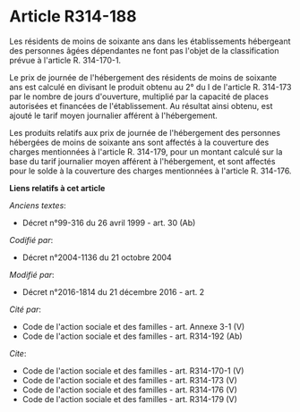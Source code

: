 # Article R314-188

Les résidents de moins de soixante ans dans les établissements hébergeant des personnes âgées dépendantes ne font pas l'objet
de la classification prévue à l'article R. 314-170-1. 

Le prix de journée de l'hébergement des résidents de moins de soixante ans est calculé en divisant le produit obtenu au 2° du
I de l'article R. 314-173 par le nombre de jours d'ouverture, multiplié par la capacité de places autorisées et financées de
l'établissement. Au résultat ainsi obtenu, est ajouté le tarif moyen journalier afférent à l'hébergement. 

Les produits relatifs aux prix de journée de l'hébergement des personnes hébergées de moins de soixante ans sont affectés à
la couverture des charges mentionnées à l'article R. 314-179, pour un montant calculé sur la base du tarif journalier moyen
afférent à l'hébergement, et sont affectés pour le solde à la couverture des charges mentionnées à l'article R. 314-176.

**Liens relatifs à cet article**

_Anciens textes_:

  - Décret n°99-316 du 26 avril 1999 - art. 30 (Ab)

_Codifié par_:

  - Décret n°2004-1136 du 21 octobre 2004

_Modifié par_:

  - Décret n°2016-1814 du 21 décembre 2016 - art. 2

_Cité par_:

  - Code de l'action sociale et des familles - art. Annexe 3-1 (V)
  - Code de l'action sociale et des familles - art. R314-192 (Ab)

_Cite_:

  - Code de l'action sociale et des familles - art. R314-170-1 (V)
  - Code de l'action sociale et des familles - art. R314-173 (V)
  - Code de l'action sociale et des familles - art. R314-176 (V)
  - Code de l'action sociale et des familles - art. R314-179 (V)
